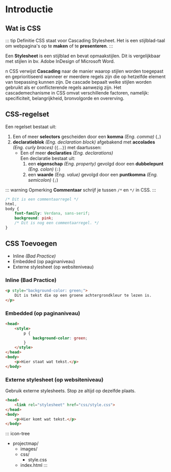 # Introductie

## Wat is CSS

::: tip Definitie
CSS staat voor Cascading Stylesheet. Het is een stijlblad-taal om webpagina's op te **maken** of te **presenteren**.
:::

Een **Stylesheet** is een stijlblad en bevat opmaakstijlen. Dit is vergelijkbaar met stijlen in bv. Adobe InDesign of Microsoft Word.

n CSS verwijst **Cascading** naar de manier waarop stijlen worden toegepast en geprioritiseerd wanneer er meerdere regels zijn die op hetzelfde element van toepassing kunnen zijn. De cascade bepaalt welke stijlen worden gebruikt als er conflicterende regels aanwezig zijn. Het cascademechanisme in CSS omvat verschillende factoren, namelijk: specificiteit, belangrijkheid, bronvolgorde en overerving.


## CSS-regelset

Een regelset bestaat uit:

  1. Een of meer **selectors** gescheiden door een **komma** *(Eng. comma)* (`,`)
  2. **declaratieblok** *(Eng. declaration block)* afgebakend met **accolades** *(Eng. curly braces)* (`{`…`}`) met daartussen:
     - Een of meer **declaraties** *(Eng. declarations)*  
       Een declaratie bestaat uit:
       1. een **eigenschap** *(Eng. property)* gevolgd door een **dubbelepunt** *(Eng. colon)* (`:`)
       2. een **waarde** *(Eng. value)* gevolgd door een **puntkomma** *(Eng. semicolon)* (`;`)

::: warning Opmerking
**Commentaar** schrijf je tussen `/*` en `*/` in CSS.
:::

```css
/* Dit is een commentaarregel */
html,
body {
    font-family: Verdana, sans-serif;
    background: pink;
    /* Dit is nog een commentaarregel. */
}
```

## CSS Toevoegen

- Inline *(Bad Practice)*
- Embedded (op paginaniveau)
- Externe stylesheet (op websiteniveau) 

### Inline (Bad Practice)

```html
<p style="background-color: green;">
    Dit is tekst die op een groene achtergrondkleur te lezen is.
</p>
```

### Embedded (op paginaniveau)

```html
<head>
    <style>
        p {
            background-color: green; 
        }
    </style>
</head>
<body>
    <p>Hier staat wat tekst.</p>
</body>
```

### Externe stylesheet (op websiteniveau)

Gebruik externe stylesheets. Stop ze altijd op dezelfde plaats.

```html
<head>
    <link rel="stylesheet" href="css/style.css">
</head>
<body>
    <p>Hier komt wat tekst.</p>
</body>
```

::: icon-tree  
- projectmap/
  - images/
  - css/
      - style.css
  - index.html
:::